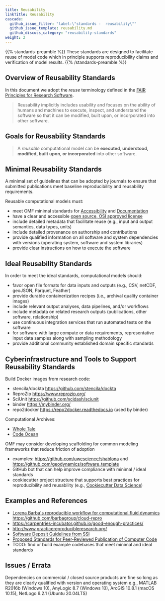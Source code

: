 ```yaml
---
title: Reusability
linkTitle: Reusability
cascade:
  github_issue_filter: "label:\"standards -  reusability\""
  github_issue_template: reusability.md
  github_discuss_category: "reusability-standards"
weight: 2
---
```


{{% standards-preamble %}}
These standards are designed to facilitate reuse of model code which in principle supports reproducibility claims and verification of model results.
{{% /standards-preamble %}}

## Overview of Reusability Standards

In this document we adopt the <em>reuse</em> terminology defined in the [FAIR Principles for Research Software](https://www.rd-alliance.org/group/fair-research-software-fair4rs-wg/outcomes/fair-principles-research-software-fair4rs). 

> Reusability implicitly includes usability and focuses on the ability of humans and machines to execute, inspect, and understand the software so that it can be modified, built upon, or incorporated into other software.

## Goals for Reusability Standards

> A <em>reusable</em> computational model can be <b>executed, understood, modified, built upon, or incorporated</b> into other software. 

## Minimal Reusability Standards 

A minimal set of guidelines that can be adopted by journals to ensure that submitted publications meet baseline reproducibility and reusability requirements. 

Reusable computational models must:

- meet OMF minimal standards for <a href='{{< relref "/standards/accessibility" >}}'>Accessibility</a> and <a href='{{< relref "/standards/documentation" >}}'>Documentation</a>
- have a clear and accessible [open source, OSI approved license](https://choosealicense.com/)
- include detailed metadata that facilitate reuse (e.g., input and output semantics, data types, units)
- include detailed provenance on authorship and contributions
- provide qualified information on all software and system dependencies with versions (operating system, software and system libraries)
- provide clear instructions on how to execute the software

## Ideal Reusability Standards

In order to meet the ideal standards, computational models should:

- favor open file formats for data inputs and outputs (e.g., CSV, netCDF, geoJSON, Parquet, Feather)
- provide durable containerization recipes (i.e., archival quality container images)
- include relevant output analyses, data pipelines, and/or workflows
- include metadata on related research outputs (publications, other software, relationship)
- use continuous integration services that run automated tests on the software
- for software with large compute or data requirements, representative input data samples along with sampling methodology
- provide additional community established domain specific standards

## Cyberinfrastructure and Tools to Support Reusability Standards

Build Docker images from research code:
- stencila/dockta https://github.com/stencila/dockta
- ReproZip https://www.reprozip.org/
- SciUnit https://github.com/scidash/sciunit
- binder https://mybinder.org/
- repo2docker https://repo2docker.readthedocs.io (used by binder)

Computational Archives:
- [Whole Tale](https://wholetale.org/)
- [Code Ocean](https://codeocean.com/)

OMF may consider developing scaffolding for common modeling frameworks that reduce friction of adoption
  - examples: https://github.com/uwescience/shablona and https://github.com/geodynamics/software_template
  - GitHub bot that can help improve compliance with minimal / ideal standards
  - cookiecutter project structure that supports best practices for reproducibility and reusability (e.g., [Cookiecutter Data Science](http://drivendata.github.io/cookiecutter-data-science/))

## Examples and References

- [Lorena Barba's reproducible workflow for computational fluid dynamics](https://doi.org/10.5281/zenodo.2642710) https://github.com/barbagroup/cloud-repro 
- https://carpentries-incubator.github.io/good-enough-practices/
- http://www.practicereproducibleresearch.org/
- [Software Deposit Guidelines from SSI](https://softwaresaved.github.io/software-deposit-guidance/HowToDescribeSoftwareDeposit.html)
- [Proposed Standards for Peer-Reviewed Publication of Computer Code](https://doi.org/10.2134/agronj2015.0481)
- TODO: find or build example codebases that meet minimal and ideal standards 

## Issues / Errata

Dependencies on commercial / closed source products are fine so long as they are clearly qualified with version and operating system e.g., MATLAB R2016b (Windows 10), AnyLogic 8.7 (Windows 10), ArcGIS 10.8.1 (macOS 10.15), NetLogo 6.2.1 (Ubuntu 20.04LTS)
